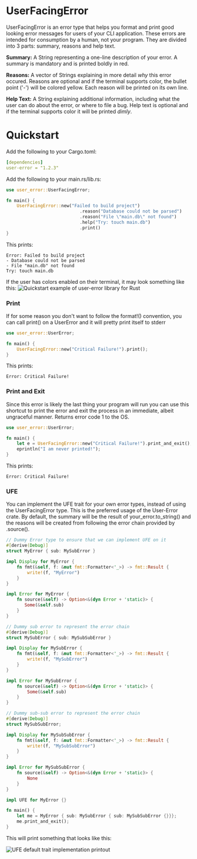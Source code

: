 # UserFacingError
UserFacingError is an error type that helps you format and print good looking error messages for users of your CLI application. These errors are intended for consumption by a human, not your program. They are divided into 3 parts: summary, reasons and help text.

**Summary:** A String representing a one-line description of your error. A summary is mandatory and is printed boldly in red.

**Reasons:** A vector of Strings explaining in more detail _why_ this error occured. Reasons are optional and if the terminal supports color, the bullet point ('-') will be colored yellow. Each reason will be printed on its own line.

**Help Text:** A String explaining additional information, including what the user can do about the error, or where to file a bug. Help text is optional and if the terminal supports color it will be printed _dimly_.

# Quickstart
Add the following to your Cargo.toml:
```yaml
[dependencies]
user-error = "1.2.3"
```

Add the following to your main.rs/lib.rs:
```rust
use user_error::UserFacingError;

fn main() {
    UserFacingError::new("Failed to build project") 
                            .reason("Database could not be parsed")
                            .reason("File \"main.db\" not found") 
                            .help("Try: touch main.db")
                            .print()
}
```
This prints:
```text
Error: Failed to build project
- Database could not be parsed
- File "main.db" not found
Try: touch main.db
```
If the user has colors enabled on their terminal, it may look something like this:
![Quickstart example of user-error library for Rust](https://xvrqt.sfo2.cdn.digitaloceanspaces.com/image-cache/user-error-output.png)

### Print
If for some reason you don't want to follow the format!() convention, you can call print() on a UserError and it will pretty print itself to stderr
```rust
use user_error::UserError;

fn main() {
    UserFacingError::new("Critical Failure!").print();
}
```
This prints:
```text
Error: Critical Failure!
```

### Print and Exit
Since this error is likely the last thing your program will run you can use this shortcut to print the error and exit the process in an immediate, albeit ungraceful manner. Returns error code 1 to the OS.
```rust
use user_error::UserError;

fn main() {
    let e = UserFacingError::new("Critical Failure!").print_and_exit();
    eprintln("I am never printed!");
}
```
This prints:
```text
Error: Critical Failure!
```

### UFE
You can implement the UFE trait for your own error types, instead of using the UserFacingError type. This is the preferred usage of the User-Error crate. By default, the summary will be the result of your_error.to_string() and the reasons will be created from following the error chain provided by .source().
```rust
// Dummy Error type to ensure that we can implement UFE on it
#[derive(Debug)]
struct MyError { sub: MySubError }

impl Display for MyError {
    fn fmt(&self, f: &mut fmt::Formatter<'_>) -> fmt::Result {
        write!(f, "MyError")
    }
}

impl Error for MyError {
    fn source(&self) -> Option<&(dyn Error + 'static)> {
       Some(&self.sub)
    }
}

// Dummy sub error to represent the error chain
#[derive(Debug)]
struct MySubError { sub: MySubSubError }

impl Display for MySubError {
    fn fmt(&self, f: &mut fmt::Formatter<'_>) -> fmt::Result {
        write!(f, "MySubError")
    }
}

impl Error for MySubError {
    fn source(&self) -> Option<&(dyn Error + 'static)> {
        Some(&self.sub)
    }
}

// Dummy sub-sub error to represent the error chain
#[derive(Debug)]
struct MySubSubError;

impl Display for MySubSubError {
    fn fmt(&self, f: &mut fmt::Formatter<'_>) -> fmt::Result {
        write!(f, "MySubSubError")
    }
}

impl Error for MySubSubError {
    fn source(&self) -> Option<&(dyn Error + 'static)> {
        None
    }
}

impl UFE for MyError {}

fn main() {
    let me = MyError { sub: MySubError { sub: MySubSubError {}}};
    me.print_and_exit();
}
```
This will print something that looks like this:

![UFE default trait implementation printout](https://xvrqt.sfo2.digitaloceanspaces.com/image-cache/error_example.png)
